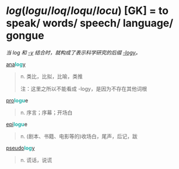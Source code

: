 # _log_(_logu_/_loq_/_loqu_/_locu_) [GK] = to speak/ words/ speech/ language/ gongue

*当 _log_ 和 [-y](-y.2.md) 结合时，就构成了表示科学研究的后缀 [-logy](-logy.md)。*

[ana](ana-.md)<b style="color: #20B2AA;">log</b>[y](-y.2.md)
> n. 类比，比拟，比喻，类推
>
> 注：这里之所以不能看成 -logy，是因为不存在其他词根

[pro](pro-.md)<b style="color: #20B2AA;">logu</b>e
> n. 序言；序幕；开场白

[epi](epi-.md)<b style="color: #20B2AA;">logu</b>e
> n. (剧本、书籍、电影等的)收场白，尾声，后记，跋

[pseudo](pseudo-.md)<b style="color: #20B2AA;">log</b>[y](-y.2.md)
> n. 谎话，说谎